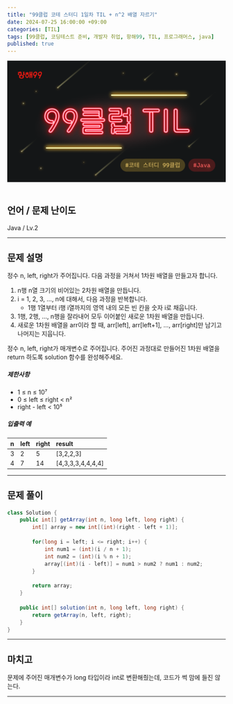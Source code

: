 ```yaml
---
title: "99클럽 코테 스터디 1일차 TIL + n^2 배열 자르기"
date: 2024-07-25 16:00:00 +09:00
categories: [TIL]
tags: [99클럽, 코딩테스트 준비, 개발자 취업, 항해99, TIL, 프로그래머스, java]
published: true
---
```


![99club](/assets/img/java/til/99club_1.png)<br/><br/>

## **언어 / 문제 난이도** ##
Java / Lv.2

------

## **문제 설명** ##
정수 n, left, right가 주어집니다. 다음 과정을 거쳐서 1차원 배열을 만들고자 합니다.

1. n행 n열 크기의 비어있는 2차원 배열을 만듭니다.
2. i = 1, 2, 3, ..., n에 대해서, 다음 과정을 반복합니다.
   - 1행 1열부터 i행 i열까지의 영역 내의 모든 빈 칸을 숫자 i로 채웁니다.
3. 1행, 2행, ..., n행을 잘라내어 모두 이어붙인 새로운 1차원 배열을 만듭니다.
4. 새로운 1차원 배열을 arr이라 할 때, arr[left], arr[left+1], ..., arr[right]만 남기고 나머지는 지웁니다.<br/>

정수 n, left, right가 매개변수로 주어집니다. 주어진 과정대로 만들어진 1차원 배열을 return 하도록 solution 함수를 완성해주세요.

##### **제한사항**
- 1 ≤ n ≤ 10⁷
- 0 ≤ left ≤ right < n²
- right - left < 10⁵


##### **입출력 예**

| n   | left | right | result            |
|:----|:-----|:------|:------------------|
| 3   | 2    | 5     | [3,2,2,3]         |
| 4   | 7    | 14    | [4,3,3,3,4,4,4,4] |

------

## **문제 풀이** ##
~~~java
class Solution {
    public int[] getArray(int n, long left, long right) {
        int[] array = new int[(int)(right - left + 1)];

        for(long i = left; i <= right; i++) {
            int num1 = (int)(i / n + 1);
            int num2 = (int)(i % n + 1);
            array[(int)(i - left)] = num1 > num2 ? num1 : num2;
        }

        return array;
    }

    public int[] solution(int n, long left, long right) {
        return getArray(n, left, right);
    }
}
~~~
------

## **마치고** ##
문제에 주어진 매개변수가 long 타입이라 int로 변환해줬는데, 코드가 썩 맘에 들진 않는다.

------
